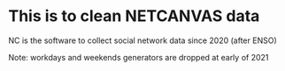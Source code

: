 # This is to clean NETCANVAS data
NC is the software to collect social network data since 2020 (after ENSO)

Note: workdays and weekends generators are dropped at early of 2021
